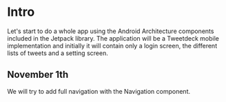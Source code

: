 # Intro

Let's start to do a whole app using the Android Architecture components included in the Jetpack library. The application will be a Tweetdeck mobile implementation and initially it will contain only a login screen, the different lists of tweets and a setting screen.

## November 1th

We will try to add full navigation with the Navigation component.
